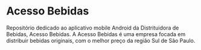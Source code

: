 # Acesso Bebidas

Repositório dedicado ao aplicativo mobile Android da Distrituidora de Bebidas, Acesso Bebidas.
A Acesso Bebidas é uma empresa focada em distribuir bebidas originais, com o melhor preço da região Sul de São Paulo.
